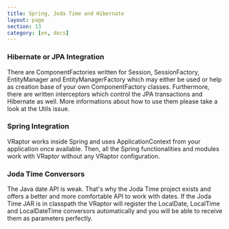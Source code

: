 ```yaml
---
title: Spring, Joda Time and Hibernate
layout: page
section: 13
category: [en, docs]
---
```


<h3>Hibernate or JPA Integration</h3>

There are ComponentFactories written for Session, SessionFactory, EntityManager and EntityManagerFactory which may either be used or help as creation base of your own ComponentFactory classes. Furthermore, there are written interceptors which control the JPA transactions and Hibernate as well. More informations about how to use them please take a look at the Utils issue.

<h3>Spring Integration</h3>

VRaptor works inside Spring and uses ApplicationContext from your application once available. Then, all the Spring functionalities and modules work with VRaptor without any VRaptor configuration.

<h3>Joda Time Conversors</h3>

The Java date API is weak. That's why the Joda Time project exists and offers a better and more comfortable API to work with dates. If the Joda Time JAR is in classpath the VRaptor will register the LocalDate, LocalTime and LocalDateTime conversors automatically and you will be able to receive them as parameters perfectly.
